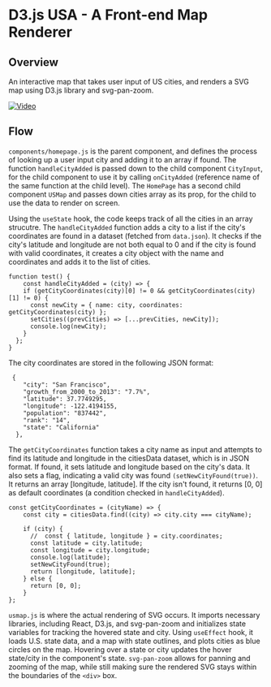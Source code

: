 # D3.js USA - A Front-end Map Renderer

## Overview
An interactive map that takes user input of US cities, and renders a SVG map using D3.js library and svg-pan-zoom.

[![Video](https://github.com/BianLee/d3-svg/assets/62369269/f4bfa260-0ea6-4141-a7c3-ad8223ac229b)](https://github.com/BianLee/d3-svg/assets/62369269/f4bfa260-0ea6-4141-a7c3-ad8223ac229b)



## Flow
`components/homepage.js` is the parent component, and defines the process of looking up a user input city and adding it to an array if found. The function `handleCityAdded` is passed down to the child component `CityInput`, for the child component to use it by calling `onCityAdded` (reference name of the same function at the child level). The `HomePage` has a second child component `USMap` and passes down cities array as its prop, for the child to use the data to render on screen.

Using the `useState` hook, the code keeps track of all the cities in an array strucutre. The `handleCityAdded` function adds a city to a list if the city's coordinates are found in a dataset (fetched from `data.json`). It checks if the city's latitude and longitude are not both equal to 0 and if the city is found with valid coordinates, it creates a city object with the name and coordinates and adds it to the list of cities.

```
function test() {
    const handleCityAdded = (city) => {
    if (getCityCoordinates(city)[0] != 0 && getCityCoordinates(city)[1] != 0) {
      const newCity = { name: city, coordinates: getCityCoordinates(city) };
      setCities((prevCities) => [...prevCities, newCity]);
      console.log(newCity);
    }
  };
}
```

The city coordinates are stored in the following JSON format:
```
 {
    "city": "San Francisco",
    "growth_from_2000_to_2013": "7.7%",
    "latitude": 37.7749295,
    "longitude": -122.4194155,
    "population": "837442",
    "rank": "14",
    "state": "California"
  },
```

The `getCityCoordinates` function takes a city name as input and attempts to find its latitude and longitude in the citiesData dataset, which is in JSON format. If found, it sets latitude and longitude based on the city's data. It also sets a flag, indicating a valid city was found `(setNewCityFound(true))`. It returns an array [longitude, latitude]. If the city isn't found, it returns [0, 0] as default coordinates (a condition checked in `handleCityAdded`).

```
const getCityCoordinates = (cityName) => {
    const city = citiesData.find((city) => city.city === cityName);
    
    if (city) {
      //  const { latitude, longitude } = city.coordinates;
      const latitude = city.latitude;
      const longitude = city.longitude;
      console.log(latitude);
      setNewCityFound(true);
      return [longitude, latitude];
    } else {
      return [0, 0];
    }
};
```

`usmap.js` is where the actual rendering of SVG occurs. It imports necessary libraries, including React, D3.js, and svg-pan-zoom and initializes state variables for tracking the hovered state and city. Using `useEffect` hook, it loads U.S. state data, and  a map with state outlines, and plots cities as blue circles on the map. Hovering over a state or city updates the hover state/city in the component's state. `svg-pan-zoom` allows for panning and zooming of the map, while still making sure the rendered SVG stays within the boundaries of the `<div>` box.



